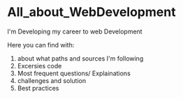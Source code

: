 # All_about_WebDevelopment
I'm Developing my career to web Development

Here you can find with:
  1. about what paths and sources I'm following
  2. Excersies code
  3. Most frequent questions/ Explainations
  4. challenges and solution
  5. Best practices

